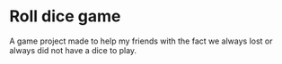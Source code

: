 # Roll dice game
A game project made to help my friends with the fact we always lost or always did not have a dice to play.
